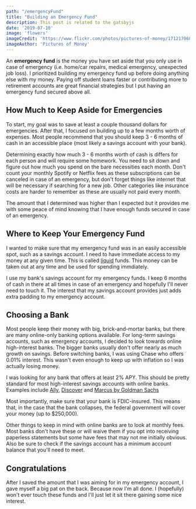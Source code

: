 ```yaml
---
path: "/emergencyFund"
title: "Building an Emergency Fund"
description: This post is related to the gatsbyjs
date: '2019-07-10'
image: 'flowers'
imageCredit: 'https://www.flickr.com/photos/pictures-of-money/17121706878/'
imageAuthor: 'Pictures of Money'
---
```

An **emergency fund** is the money you have set aside that you only use in case of emergency (i.e. home/car repairs, medical emergency, unexpected job loss). I prioritized building my emergency fund up before doing anything else with my money. Paying off student loans faster or contributing more to retirement accounts are great financial strategies but I put having an emergency fund secured above all.

## How Much to Keep Aside for Emergencies

To start, my goal was to save at least a couple thousand dollars for emergencies. After that, I focused on building up to a few months worth of expenses. Most people recommend that you should keep 3 - 6 months of cash in an accessible place (most likely a savings account with your bank).

Determining exactly how much 3 - 6 months worth of cash is differs for each person and will require some homework. You need to sit down and figure out how much you spend on the bare necessities each month. Don't count your monthly Spotify or Netflix fees as these subscriptions can be canceled in case of an emergency, but don't forget things like internet that will be necessary if searching for a new job. Other categories like insurance costs are harder to remember as these are usually not paid every month.

The amount that I determined was higher than I expected but it provides me with some peace of mind knowing that I have enough funds secured in case of an emergency.

## Where to Keep Your Emergency Fund

I wanted to make sure that my emergency fund was in an easily accessible spot, such as a savings account. I need to have immediate access to my money at any given time. This is called [liquid](https://www.investopedia.com/terms/l/liquidity.asp) funds. This money can be taken out at any time and be used for spending immdiately.

I use my bank's savings account for my emergency funds. I keep 6 months of cash in there at all times in case of an emergency and hopefully I'll never need to touch it. The interest that my savings account provides just adds extra padding to my emergency account.

## Choosing a Bank

Most people keep their money with big, brick-and-mortar banks, but there are many online-only banking options available. For long-term savings accounts, such as emergency accounts, I decided to look towards online high-interest banks. The bigger banks usually don't offer nearly as much growth on savings. Before switching banks, I was using Chase who offers 0.01% interest. This wasn't even enough to keep up with inflation so I was actually losing money.

I was looking for any bank that offers at least 2% APY. This should be pretty standard for most high-interest savings accounts with online banks. Examples include [Ally](https://www.ally.com/), [Discover](https://www.discover.com/online-banking/savings-account/) and [Marcus by Goldman Sachs](https://www.marcus.com/us/en)

Most importantly, make sure that your bank is FDIC-insured. This means that, in the case that the bank collapses, the federal government will cover your money (up to $250,000).

Other things to keep in mind with online banks are to look at monthly fees. Most banks don't have these or will waive them if you opt into receiving paperless statements but some have fees that may not me initially obvious. Also be sure to check if the savings account has a minimum account balance that you'll need to meet.

## Congratulations

After I saved the amount that I was aiming for in my emergency account, I gave myself a big pat on the back. Because now I'm all done. I (hopefully) won't ever touch these funds and I'll just let it sit there gaining some nice interest.
